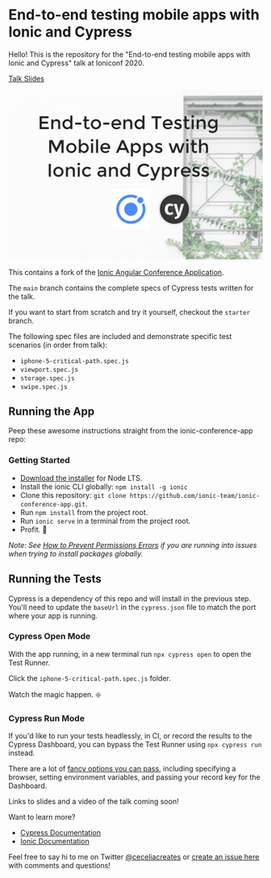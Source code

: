 # End-to-end testing mobile apps with Ionic and Cypress

Hello! This is the repository for the "End-to-end testing mobile apps with Ionic and Cypress" talk at Ioniconf 2020.

[Talk Slides](https://cypress.slides.com/cecelia/deck)

[![Slides](./ioniccypress32.png)](https://cypress.slides.com/cecelia/deck)

This contains a fork of the [Ionic Angular Conference Application](https://github.com/ionic-team/ionic-conference-app). 

The `main` branch contains the complete specs of Cypress tests written for the talk. 

If you want to start from scratch and try it yourself, checkout the `starter` branch.

The following spec files are included and demonstrate specific test scenarios (in order from talk):

- `iphone-5-critical-path.spec.js`
- `viewport.spec.js`
- `storage.spec.js`
- `swipe.spec.js`

## Running the App

Peep these awesome instructions straight from the ionic-conference-app repo:

### Getting Started

* [Download the installer](https://nodejs.org/) for Node LTS.
* Install the ionic CLI globally: `npm install -g ionic`
* Clone this repository: `git clone https://github.com/ionic-team/ionic-conference-app.git`.
* Run `npm install` from the project root.
* Run `ionic serve` in a terminal from the project root.
* Profit. :tada:

_Note: See [How to Prevent Permissions Errors](https://docs.npmjs.com/getting-started/fixing-npm-permissions) if you are running into issues when trying to install packages globally._

## Running the Tests

Cypress is a dependency of this repo and will install in the previous step. You'll need to update the `baseUrl` in the `cypress.json` file to match the port where your app is running.

### Cypress Open Mode

With the app running, in a new terminal run `npx cypress open` to open the Test Runner.

Click the `iphone-5-critical-path.spec.js` folder.

Watch the magic happen. :sparkle:

### Cypress Run Mode

If you'd like to run your tests headlessly, in CI, or record the results to the Cypress Dashboard, you can bypass the Test Runner using `npx cypress run` instead.

There are a lot of [fancy options you can pass](https://docs.cypress.io/guides/guides/command-line.html#cypress-run), including specifying a browser, setting environment variables, and passing your record key for the Dashboard. 

Links to slides and a video of the talk coming soon!

Want to learn more?

- [Cypress Documentation](https://docs.cypress.io)
- [Ionic Documentation](https://ionicframework.com/docs)

Feel free to say hi to me on Twitter [@ceceliacreates](https://www.twitter.com/ceceliacreates) or [create an issue here](https://github.com/ceceliacreates/ionic-cypress/issues/new) with comments and questions!
